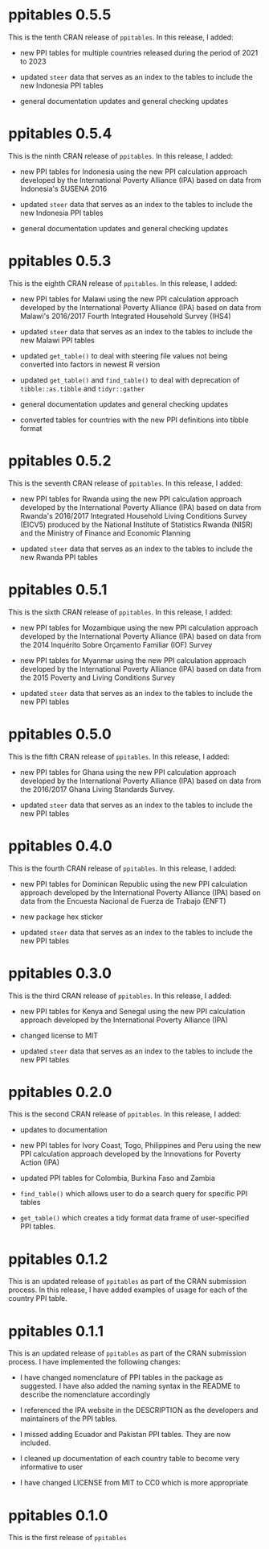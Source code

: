 # ppitables 0.5.5

This is the tenth CRAN release of `ppitables`. In this release, I added:

* new PPI tables for multiple countries released during the period of 2021 to
2023

* updated `steer` data that serves as an index to the tables to include the new
Indonesia PPI tables

* general documentation updates and general checking updates

# ppitables 0.5.4

This is the ninth CRAN release of `ppitables`. In this release, I added:

* new PPI tables for Indonesia using the new PPI calculation approach developed
by the International Poverty Alliance (IPA) based on data from Indonesia's
SUSENA 2016

* updated `steer` data that serves as an index to the tables to include the new
Indonesia PPI tables

* general documentation updates and general checking updates

# ppitables 0.5.3

This is the eighth CRAN release of `ppitables`. In this release, I added:

* new PPI tables for Malawi using the new PPI calculation approach developed
by the International Poverty Alliance (IPA) based on data from Malawi's 2016/2017
Fourth Integrated Household Survey (IHS4)

* updated `steer` data that serves as an index to the tables to include the new
Malawi PPI tables

* updated `get_table()` to deal with steering file values not being converted
into factors in newest R version

* updated `get_table()` and `find_table()` to deal with deprecation of
`tibble::as.tibble` and `tidyr::gather`

* general documentation updates and general checking updates

* converted tables for countries with the new PPI definitions into tibble format

# ppitables 0.5.2

This is the seventh CRAN release of `ppitables`. In this release, I added:

* new PPI tables for Rwanda using the new PPI calculation approach developed
by the International Poverty Alliance (IPA) based on data from Rwanda's 2016/2017
Integrated Household Living Conditions Survey (EICV5) produced by the National
Institute of Statistics Rwanda (NISR) and the Ministry of Finance and Economic
Planning

* updated `steer` data that serves as an index to the tables to include the new
Rwanda PPI tables

# ppitables 0.5.1

This is the sixth CRAN release of `ppitables`. In this release, I added:

* new PPI tables for Mozambique using the new PPI calculation approach developed
by the International Poverty Alliance (IPA) based on data from the 2014
Inquérito Sobre Orçamento Familiar (IOF) Survey

* new PPI tables for Myanmar using the new PPI calculation 
approach developed by the International Poverty Alliance (IPA) based on data 
from the 2015 Poverty and Living Conditions Survey

* updated `steer` data that serves as an index to the tables to include the new
PPI tables

# ppitables 0.5.0

This is the fifth CRAN release of `ppitables`. In this release, I added:

* new PPI tables for Ghana using the new PPI calculation approach developed by 
the International Poverty Alliance (IPA) based on data from the 2016/2017 Ghana
Living Standards Survey.

* updated `steer` data that serves as an index to the tables to include the new
PPI tables

# ppitables 0.4.0

This is the fourth CRAN release of `ppitables`. In this release, I added:

* new PPI tables for Dominican Republic using the new PPI calculation approach
developed by the International Poverty Alliance (IPA) based on data from the
Encuesta Nacional de Fuerza de Trabajo (ENFT)

* new package hex sticker

* updated `steer` data that serves as an index to the tables to include the new
PPI tables

# ppitables 0.3.0

This is the third CRAN release of `ppitables`. In this release, I added:

* new PPI tables for Kenya and Senegal using the new PPI calculation approach 
developed by the International Poverty Alliance (IPA)

* changed license to MIT

* updated `steer` data that serves as an index to the tables to include the new
PPI tables


# ppitables 0.2.0

This is the second CRAN release of `ppitables`. In this release, I added:

* updates to documentation

* new PPI tables for Ivory Coast, Togo, Philippines and Peru using the new
PPI calculation approach developed by the Innovations for Poverty Action (IPA)

* updated PPI tables for Colombia, Burkina Faso and Zambia

* `find_table()` which allows user to do a search query for specific PPI
tables

* `get_table()` which creates a tidy format data frame of user-specified
PPI tables.


# ppitables 0.1.2
This is an updated release of `ppitables` as part of the CRAN submission process. In this release, I have added examples of usage for each of the country PPI table.

# ppitables 0.1.1
This is an updated release of `ppitables` as part of the CRAN submission process. I have implemented the following changes:

* I have changed nomenclature of PPI tables in the package as suggested. I have also added the naming syntax in the README to describe the nomenclature
accordingly

* I referenced the IPA website in the DESCRIPTION as the developers and maintainers of the PPI tables.

* I missed adding Ecuador and Pakistan PPI tables. They are now included.

* I cleaned up documentation of each country table to become very informative to user

* I have changed LICENSE from MIT to CC0 which is more appropriate

# ppitables 0.1.0
This is the first release of `ppitables`

